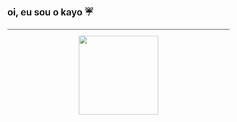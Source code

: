 ## oi, eu sou o kayo ☔
___
<div align="center">
  <a href="https://github.com/kayovinicius">
  <img height="180em" src="https://github-readme-stats.vercel.app/api?username=kayovinicius&show_icons=true&theme=midnight-purple&include_all_commits=true&count_private=true"/>
